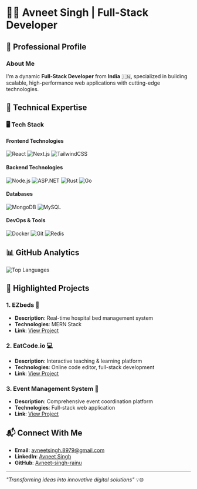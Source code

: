 # 👨‍💻 Avneet Singh | Full-Stack Developer

## 🌟 Professional Profile

### About Me
I'm a dynamic **Full-Stack Developer** from **India** 🇮🇳, specialized in building scalable, high-performance web applications with cutting-edge technologies.

## 💼 Technical Expertise

### 🖥️ Tech Stack

#### Frontend Technologies
![React](https://img.shields.io/badge/React-61DAFB?style=for-the-badge&logo=react&logoColor=black)
![Next.js](https://img.shields.io/badge/Next.js-000000?style=for-the-badge&logo=next.js&logoColor=white)
![TailwindCSS](https://img.shields.io/badge/Tailwind-38B2AC?style=for-the-badge&logo=tailwind-css&logoColor=white)

#### Backend Technologies
![Node.js](https://img.shields.io/badge/Node.js-43853D?style=for-the-badge&logo=node.js&logoColor=white)
![ASP.NET](https://img.shields.io/badge/ASP.NET-5C2D91?style=for-the-badge&logo=dotnet&logoColor=white)
![Rust](https://img.shields.io/badge/Rust-000000?style=for-the-badge&logo=rust&logoColor=white)
![Go](https://img.shields.io/badge/Go-00ADD8?style=for-the-badge&logo=go&logoColor=white)

#### Databases
![MongoDB](https://img.shields.io/badge/MongoDB-4EA94B?style=for-the-badge&logo=mongodb&logoColor=white)
![MySQL](https://img.shields.io/badge/MySQL-4479A1?style=for-the-badge&logo=mysql&logoColor=white)

#### DevOps & Tools
![Docker](https://img.shields.io/badge/Docker-2496ED?style=for-the-badge&logo=docker&logoColor=white)
![Git](https://img.shields.io/badge/Git-F05032?style=for-the-badge&logo=git&logoColor=white)
![Redis](https://img.shields.io/badge/Redis-DC382D?style=for-the-badge&logo=redis&logoColor=white)

## 📊 GitHub Analytics
![Top Languages](https://github-readme-stats.vercel.app/api/top-langs/?username=Avneet-singh-rainu&layout=compact&theme=radical)

## 🚀 Highlighted Projects

### 1. EZbeds 🏥
- **Description**: Real-time hospital bed management system
- **Technologies**: MERN Stack
- **Link**: [View Project](https://github.com/Avneet-singh-rainu/EZbeds)

### 2. EatCode.io 💻
- **Description**: Interactive teaching & learning platform
- **Technologies**: Online code editor, full-stack development
- **Link**: [View Project](https://github.com/Avneet-singh-rainu/EatCode.io)

### 3. Event Management System 🎉
- **Description**: Comprehensive event coordination platform
- **Technologies**: Full-stack web application
- **Link**: [View Project](https://github.com/Avneet-singh-rainu/Event-Management-System)

## 📬 Connect With Me
- **Email**: [avneetsingh.8979@gmail.com](mailto:avneetsingh.8979@gmail.com)
- **LinkedIn**: [Avneet Singh](https://www.linkedin.com/in/avneetsingh5576)
- **GitHub**: [Avneet-singh-rainu](https://github.com/Avneet-singh-rainu)

---

*"Transforming ideas into innovative digital solutions"* 💡🌐
